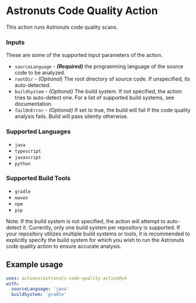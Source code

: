 # Astronuts Code Quality Action

This action runs Astronuts code quality scans.

### Inputs

These are some of the supported input parameters of the action.

- `sourceLanguage` - **_(Required)_** the programming language of the source code to be analyzed.
- `rootDir` - _(Optional)_ The root directory of source code. If unspecified, its auto-detected.
- `buildSystem` - _(Optional)_ The build system. If not specified, the action tries to auto-detect one. For a list of supported build systems, see documentation.
- `failOnError` - _(Optional)_ If set to true, the build will fail if the code quality analysis fails. Build will pass silently otherwise.

### Supported Languages
- `java`
- `typescript`
- `javascript`
- `python`

### Supported Build Tools
- `gradle`
- `maven`
- `npm`
- `pip`

Note: If the build system is not specified, the action will attempt to auto-detect it. Currently, only one build system 
per repository is supported. If your repository utilizes multiple build systems or tools, it is recommended to explicitly 
specify the build system for which you wish to run the Astronuts code quality action to ensure accurate analysis.

## Example usage

```yaml
uses: actions/astronuts-code-quality-action@v4
with:
  sourceLanguage: 'java'
  buildSystem: 'gradle'
```

